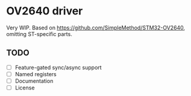 # OV2640 driver

Very WIP. Based on https://github.com/SimpleMethod/STM32-OV2640, omitting ST-specific parts.

## TODO
- [ ] Feature-gated sync/async support
- [ ] Named registers 
- [ ] Documentation
- [ ] License
